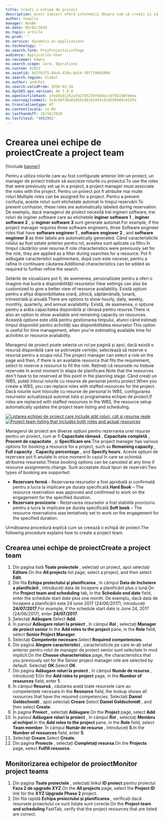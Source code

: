 ```yaml
---
title: Creați o echipă de proiect
description: Acest subiect oferă informații despre cum să creați și să gestionați echipe de proiect.
author: Yowelle
manager: AnnBe
ms.date: 09/01/2020
ms.topic: article
ms.prod: ''
ms.service: dynamics-ax-applications
ms.technology: ''
ms.search.form: ProjProjectsListPage
audience: Application User
ms.reviewer: kdwns
ms.search.scope: Core, Operations
ms.custom: 82022
ms.assetid: bd2fb375-84c6-428a-8e54-f0f719045898
ms.search.region: Global
ms.author: andchoi
ms.search.validFrom: 2016-02-28
ms.dyn365.ops.version: AX 7.0.0
ms.openlocfilehash: a7eb9101352afd27b527bf6b8acc6f92198f44ea
ms.sourcegitcommit: 5c4c9bf3ba018562d6cb3443c01d550489c415fa
ms.translationtype: HT
ms.contentlocale: ro-RO
ms.lasthandoff: 10/16/2020
ms.locfileid: "4082961"
---
```

# <a name="create-a-project-team"></a><span data-ttu-id="ac172-103">Crearea unei echipe de proiect</span><span class="sxs-lookup"><span data-stu-id="ac172-103">Create a project team</span></span>

[!include [banner](../includes/banner.md)]

<span data-ttu-id="ac172-104">Pentru a utiliza rolurile care au fost configurate anterior într-un proiect, un manager de proiect trebuie să asocieze rolurile cu proiectul.</span><span class="sxs-lookup"><span data-stu-id="ac172-104">To use the roles that were previously set up in a project, a project manager must associate the roles with the project.</span></span> <span data-ttu-id="ac172-105">Pentru un proiect pot fi atribuite mai multe roluri.</span><span class="sxs-lookup"><span data-stu-id="ac172-105">Multiple roles can be assigned for a project.</span></span> <span data-ttu-id="ac172-106">Pentru a preveni confuzia, aceste roluri sunt etichetate automat în timpul rezervării.</span><span class="sxs-lookup"><span data-stu-id="ac172-106">To prevent confusion, these roles are automatically labeled during reservation.</span></span> <span data-ttu-id="ac172-107">De exemplu, dacă managerul de proiect necesită trei ingineri software, trei roluri de inginer software care au etichetele **inginer software 1** , **inginer software 2** , și **inginer software 3** sunt generate automat.</span><span class="sxs-lookup"><span data-stu-id="ac172-107">For example, if the project manager requires three software engineers, three Software engineer roles that have **software engineer 1** , **software engineer 2** , and **software engineer 3** as their labels are automatically generated.</span></span> <span data-ttu-id="ac172-108">Când caracteristicile rolului au fost setate anterior pentru rol, acestea sunt aplicate ca filtru în timpul căutărilor unei resurse.</span><span class="sxs-lookup"><span data-stu-id="ac172-108">If role characteristics were previously set for the role, they are applied as a filter during searches for a resource.</span></span> <span data-ttu-id="ac172-109">Pot fi adăugate caracteristici suplimentare, după cum este necesar, pentru a rafina în continuare căutarea.</span><span class="sxs-lookup"><span data-stu-id="ac172-109">Additional characteristics can be added as required to further refine the search.</span></span>

<span data-ttu-id="ac172-110">Setările de vizualizare pot fi, de asemenea, personalizate pentru a oferi o imagine mai bună a disponibilității resurselor.</span><span class="sxs-lookup"><span data-stu-id="ac172-110">View settings can also be customized to give a better view of resource availability.</span></span> <span data-ttu-id="ac172-111">Există opțiuni pentru a afișa disponibilitatea orară, zilnică, săptămânală, lunară, trimestrială și anuală.</span><span class="sxs-lookup"><span data-stu-id="ac172-111">There are options to show hourly, daily, weekly, monthly, quarterly, and annual availability.</span></span> <span data-ttu-id="ac172-112">Există, de asemenea, o opțiune pentru a arăta capacitatea disponibilă și rămasă pentru resurse.</span><span class="sxs-lookup"><span data-stu-id="ac172-112">There is also an option to show available and remaining capacity on resources.</span></span> <span data-ttu-id="ac172-113">Această opțiune este utilă pentru gestionarea timpului, atunci când estimați timpul disponibil pentru activități sau disponibilitatea resurselor.</span><span class="sxs-lookup"><span data-stu-id="ac172-113">This option is useful for time management, when you're estimating available time for activities or resource availability.</span></span>

<span data-ttu-id="ac172-114">Managerul de proiect poate selecta un rol pe pagină și apoi, dacă există o resursă disponibilă care se potrivește cerinței, selectează să rezerve o resursă pentru a ocupa rolul.</span><span class="sxs-lookup"><span data-stu-id="ac172-114">The project manager can select a role on the page and then, if there is an available resource that fits the requirement, select to reserve a resource to fill the role.</span></span> <span data-ttu-id="ac172-115">Rețineți că resursele nu trebuie rezervate în acest moment în etapa de planificare.</span><span class="sxs-lookup"><span data-stu-id="ac172-115">Note that the resources don't have to be reserved at this point in the planning stage.</span></span> <span data-ttu-id="ac172-116">Când creați un WBS, puteți înlocui rolurile cu resurse de personal pentru proiect.</span><span class="sxs-lookup"><span data-stu-id="ac172-116">When you create a WBS, you can replace roles with staffed resources for the project.</span></span> <span data-ttu-id="ac172-117">Dacă rolurile sunt înlocuite cu resurse de personal în WBS, configurarea resurselor actualizează automat lista și programarea echipei de proiect.</span><span class="sxs-lookup"><span data-stu-id="ac172-117">If roles are replaced with staffed resources in the WBS, the resource setup automatically updates the project team listing and scheduling.</span></span>

<span data-ttu-id="ac172-118">[![Listarea echipei de proiect care include atât roluri, cât și resurse reale](./media/projectresourcing03-1024x368.jpg)](./media/projectresourcing03.jpg)</span><span class="sxs-lookup"><span data-stu-id="ac172-118">[![Project team listing that includes both roles and actual resources](./media/projectresourcing03-1024x368.jpg)](./media/projectresourcing03.jpg)</span></span> 

<span data-ttu-id="ac172-119">Managerul de proiect are diverse opțiuni pentru rezervarea unei resurse pentru un proiect, cum ar fi **Capacitate rămasă** , **Capacitate completă** , **Procent de capacitate** , și **Specificare ore**.</span><span class="sxs-lookup"><span data-stu-id="ac172-119">The project manager has various options for booking a resource for a project, such as **Remaining capacity** , **Full capacity** , **Capacity percentage** , and **Specify hours**.</span></span> <span data-ttu-id="ac172-120">Aceste opțiuni de rezervare pot fi anulate în orice moment în cazul în care se schimbă atribuirea resurselor.</span><span class="sxs-lookup"><span data-stu-id="ac172-120">These booking options can be canceled at any time if resource assignments change.</span></span> <span data-ttu-id="ac172-121">Sunt acceptate două tipuri de rezervări:</span><span class="sxs-lookup"><span data-stu-id="ac172-121">Two types of booking are supported:</span></span>

- <span data-ttu-id="ac172-122">**Rezervare fermă** - Rezervarea resurselor a fost aprobată și confirmată pentru a lucra la implicare pe durata specificată.</span><span class="sxs-lookup"><span data-stu-id="ac172-122">**Hard Book** – The resource reservation was approved and confirmed to work on the engagement for the specified duration.</span></span>
- <span data-ttu-id="ac172-123">**Rezervare provizorie** - Rezervarea resurselor a fost stabilită provizoriu pentru a lucra la implicare pe durata specificată.</span><span class="sxs-lookup"><span data-stu-id="ac172-123">**Soft book** – The resource reservations was tentatively set to work on the engagement for the specified duration.</span></span>

<span data-ttu-id="ac172-124">Următoarea procedură explică cum se creează o echipă de proiect.</span><span class="sxs-lookup"><span data-stu-id="ac172-124">The following procedure explains how to create a project team.</span></span>

## <a name="create-a-project-team"></a><span data-ttu-id="ac172-125">Crearea unei echipe de proiect</span><span class="sxs-lookup"><span data-stu-id="ac172-125">Create a project team</span></span>

1. <span data-ttu-id="ac172-126">Din pagina listă **Toate proiectele** , selectați un proiect, apoi selectați **Editare**.</span><span class="sxs-lookup"><span data-stu-id="ac172-126">On the **All projects** list page, select a project, and then select **Edit**.</span></span>
2. <span data-ttu-id="ac172-127">Din fila **Echipa proiectului și planificarea** , în câmpul **Data de încheiere a planificării** , introduceți data de începere a planificării plus o lună.</span><span class="sxs-lookup"><span data-stu-id="ac172-127">On the **Project team and scheduling** tab, in the **Schedule end date** field, enter the schedule start date plus one month.</span></span> <span data-ttu-id="ac172-128">De exemplu, dacă data de începere a planificării este 24 iunie 2017 (24/06/2017), introduceți **24/07/2017**.</span><span class="sxs-lookup"><span data-stu-id="ac172-128">For example, if the schedule start date is June 24, 2017 (24/06/2017), enter **24/07/2017**.</span></span>
3. <span data-ttu-id="ac172-129">Selectați **Adăugare**.</span><span class="sxs-lookup"><span data-stu-id="ac172-129">Select **Add**.</span></span>
4. <span data-ttu-id="ac172-130">În panoul **Adăugare roluri la proiect** , în câmpul **Rol** , selectați **Manager de proiect senior**.</span><span class="sxs-lookup"><span data-stu-id="ac172-130">In the **Add roles to the project** pane, in the **Role** field, select **Senior Project Manager**.</span></span>
5. <span data-ttu-id="ac172-131">Selectați **Competențe necesare**.</span><span class="sxs-lookup"><span data-stu-id="ac172-131">Select **Required competencies**.</span></span>
6. <span data-ttu-id="ac172-132">Din pagina **Alegere caracteristici** , caracteristicile pe care le-ați setat anterior pentru rolul de manager de proiect senior sunt selectate în mod implicit.</span><span class="sxs-lookup"><span data-stu-id="ac172-132">On the **Choose characteristics** page, the characteristics that you previously set for the Senior project manager role are selected by default.</span></span> <span data-ttu-id="ac172-133">Selectați **OK**.</span><span class="sxs-lookup"><span data-stu-id="ac172-133">Select **OK**.</span></span>
7. <span data-ttu-id="ac172-134">Din pagina **Adăugare roluri la proiect** , în câmpul **Număr de resurse** , introduceți **1**.</span><span class="sxs-lookup"><span data-stu-id="ac172-134">On the **Add roles to project** page, in the **Number of resources** field, enter **1**.</span></span>
8. <span data-ttu-id="ac172-135">În câmpul **Resursă** , căutarea arată toate resursele care au competențele necesare.</span><span class="sxs-lookup"><span data-stu-id="ac172-135">In the **Resource** field, the lookup shows all resources that have the required competencies.</span></span> <span data-ttu-id="ac172-136">Selectați **Daniel Goldschmidt** , apoi selectați **Creare**.</span><span class="sxs-lookup"><span data-stu-id="ac172-136">Select **Daniel Goldschmidt** , and then select **Create**.</span></span>
9. <span data-ttu-id="ac172-137">În pagina **Proiect** , selectați **Adăugare**.</span><span class="sxs-lookup"><span data-stu-id="ac172-137">On the **Project** page, select **Add**.</span></span>
10. <span data-ttu-id="ac172-138">În panoul **Adăugare roluri la proiect** , în câmpul **Rol** , selectați **Membru al echipei**.</span><span class="sxs-lookup"><span data-stu-id="ac172-138">In the **Add roles to the project** pane, in the **Role** field, select **Team member**.</span></span> <span data-ttu-id="ac172-139">În câmpul **Număr de resurse** , introduceți **5**.</span><span class="sxs-lookup"><span data-stu-id="ac172-139">In the **Number of resources** field, enter **5**.</span></span>
11. <span data-ttu-id="ac172-140">Selectați **Creare**.</span><span class="sxs-lookup"><span data-stu-id="ac172-140">Select **Create**.</span></span>
12. <span data-ttu-id="ac172-141">Din pagina **Proiecte** , selectați **Completați resursa**.</span><span class="sxs-lookup"><span data-stu-id="ac172-141">On the **Projects** page, select **Fulfill resource**.</span></span>

## <a name="monitor-project-teams"></a><span data-ttu-id="ac172-142">Monitorizarea echipelor de proiect</span><span class="sxs-lookup"><span data-stu-id="ac172-142">Monitor project teams</span></span>
1. <span data-ttu-id="ac172-143">Din pagina **Toate proiectele** , selectați linkul **ID proiect** pentru proiectul **Faza 2 de upgrade XYZ**.</span><span class="sxs-lookup"><span data-stu-id="ac172-143">On the **All projects** page, select the **Project ID** link for the **XYZ Upgrade Phase 2** project.</span></span>
2. <span data-ttu-id="ac172-144">Din fila rapidă **Echipa proiectului și planificarea** , verificați dacă resursele proiectului ce sunt listate sunt corecte.</span><span class="sxs-lookup"><span data-stu-id="ac172-144">On the **Project team and scheduling** FastTab, verify that the project resources that are listed are correct.</span></span>
